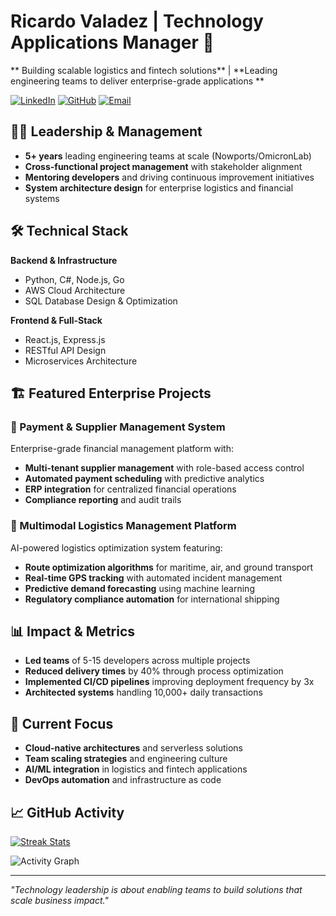 # Ricardo Valadez | Technology Applications Manager 🚀

** Building scalable logistics and fintech solutions** | **Leading engineering teams to deliver enterprise-grade applications **

[![LinkedIn](https://img.shields.io/badge/LinkedIn-ricardo--valadez-blue?style=flat-square&logo=linkedin)](https://linkedin.com/in/ricardo-valadez)
[![GitHub](https://img.shields.io/badge/GitHub-ValadezRicardo-181717?style=for-the-badge&logo=github&logoColor=white)](https://github.com/ValadezRicardo)
[![Email](https://img.shields.io/badge/Email-Contact-red?style=flat-square&logo=gmail)](mailto:ricardo.valadez159@hotmail.com)

## 👨‍💼 Leadership & Management

- **5+ years** leading engineering teams at scale (Nowports/OmicronLab)
- **Cross-functional project management** with stakeholder alignment
- **Mentoring developers** and driving continuous improvement initiatives
- **System architecture design** for enterprise logistics and financial systems

## 🛠️ Technical Stack

**Backend & Infrastructure**
- Python, C#, Node.js, Go
- AWS Cloud Architecture
- SQL Database Design & Optimization

**Frontend & Full-Stack**
- React.js, Express.js
- RESTful API Design
- Microservices Architecture

## 🏗️ Featured Enterprise Projects

### 🏦 Payment & Supplier Management System
Enterprise-grade financial management platform with:
- **Multi-tenant supplier management** with role-based access control
- **Automated payment scheduling** with predictive analytics
- **ERP integration** for centralized financial operations
- **Compliance reporting** and audit trails

### 🚛 Multimodal Logistics Management Platform
AI-powered logistics optimization system featuring:
- **Route optimization algorithms** for maritime, air, and ground transport
- **Real-time GPS tracking** with automated incident management
- **Predictive demand forecasting** using machine learning
- **Regulatory compliance automation** for international shipping

## 📊 Impact & Metrics

- **Led teams** of 5-15 developers across multiple projects
- **Reduced delivery times** by 40% through process optimization
- **Implemented CI/CD pipelines** improving deployment frequency by 3x
- **Architected systems** handling 10,000+ daily transactions

## 🎯 Current Focus

- **Cloud-native architectures** and serverless solutions
- **Team scaling strategies** and engineering culture
- **AI/ML integration** in logistics and fintech applications
- **DevOps automation** and infrastructure as code

## 📈 GitHub Activity

[![Streak Stats](https://streak-stats.demolab.com/?user=ValadezRicardo&theme=dark)](https://git.io/streak-stats)

![Activity Graph](https://github-readme-activity-graph.vercel.app/graph?username=ValadezRicardo&bg_color=1a1b27&color=be90f2&line=638fda&point=35aea1&area=true&hide_border=true)

---

*"Technology leadership is about enabling teams to build solutions that scale business impact."*
